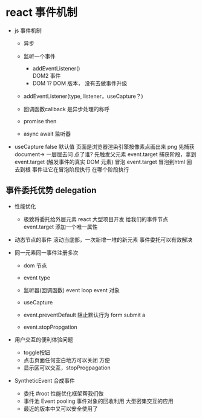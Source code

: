 # react 事件机制
- js 事件机制
     - 异步
     - 监听一个事件
        - addEventListener()  
        DOM2  事件 
        <a onClick="doSomething()"></a>
        - DOM 1?  DOM 版本，  没有去做事件升级
    
    - addEventListener(type, listener，useCapture？)
    - 回调函数callback 是异步处理的称呼
    - promise then 
    - async await 
    监听器 
- useCapture false 默认值
页面是浏览器渲染引擎按像素点画出来 png
     先捕获  document-> 一层层去问
            点了谁?
           先触发父元素
     event.target 
            捕获阶段，拿到event.target (触发事件的真实 DOM 元素) 
     冒泡
        event.target  冒泡到html   回去到根
        事件让它在冒泡阶段执行
        在哪个阶段执行

## 事件委托优势 delegation
- 性能优化
    - 极致将委托给外层元素
    react  大型项目开发
    给我们的事件节点event.target 添加一个唯一属性
- 动态节点的事件
  滚动当底部，一次新增一堆的新元素
  事件委托可以有效解决
- 同一元素同一事件注册多次
     - dom 节点
     - event  type
     - 监听器(回调函数)   event  loop
         event  对象
     - useCapture 

     - event.preventDefault   阻止默认行为
         form submit 
         a 
     - event.stopPropgation


- 用户交互的便利体验问题
    - toggle按钮
    - 点击页面任何空白地方可以关闭   方便
    - 显示区可以交互，stopProgpagation

- SyntheticEvent 合成事件
     - 委托 #root
          性能优化框架帮我们做
     - 事件池 Event pooling
          事件对象的回收利用
          大型密集交互的应用
    - 最近的版本中又可以安全使用了         